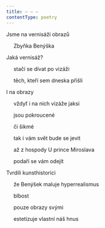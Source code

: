 ```yaml
---
title: – – –
contentType: poetry
---
```


<section>

Jsme na vernisáži obrazů

     Zbyňka Benýška

</section>

<section>

Jaká vernisáž?

     stačí se dívat po vizáži

     těch, kteří sem dneska přišli

</section>

<section>

I na obrazy

     vždyť i na nich vizáže jaksi

     jsou pokroucené

     či šikmé

     tak i vám svět bude se jevit

     až z hospody U prince Miroslava

     podaří se vám odejít

</section>

<section>

Tvrdili kunsthistorici

     že Benýšek maluje hyperrealismus

     blbost

     pouze obrazy svými

     estetizuje vlastní náš hnus

</section>

